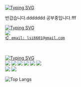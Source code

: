 

<!-- ![header](https://capsule-render.vercel.app/api?type=transparent&text=Hi,there👋- &height=50&fontSize=40&fontColor=A6B237&animation=fadeIn) -->

[![Typing SVG](https://readme-typing-svg.demolab.com?font=Fira+Code&pause=1000&color=088513&width=435&lines=Hi%2CI'm+sesam)](https://git.io/typing-svg)


반갑습니다.ddddddd
공부중입니다.fff


[![Typing SVG](https://readme-typing-svg.demolab.com?font=Archivo+Narrow&size=17&duration=10&pause=1000&color=000000&repeat=false&width=435&lines=+%E2%9C%94+me)](https://git.io/typing-svg)
   <br><a href="https://sesam-dev.tistory.com"><img src="https://img.shields.io/badge/Tistoty-000000?style=flat&logo=tistory&logoColor=white"/> 
<br> `📫 email: lsi6601@gmail.com`


<!--Typing SVG](https://readme-typing-svg.demolab.com?font=Archivo+Narrow&size=17&duration=10&pause=1000&color=000000&repeat=false&width=435&height=25&lines=+%E2%9C%94+contact)
-->

<br>

[![Typing SVG](https://readme-typing-svg.demolab.com?font=Archivo+Narrow&size=17&duration=10&pause=1000&color=000000&repeat=false&width=435&lines=+%E2%9C%94+studying)](https://git.io/typing-svg)
  <br>
     <img src="https://img.shields.io/badge/Java-004088?style=flat&logo&logoColor=white"/>
     <img src="https://img.shields.io/badge/Sping-6DB33F?style=flat&logo&logoColor=white"/>
     <img src="https://img.shields.io/badge/MySQL-4479A1?style=flat&logo&logoColor=white"/>
     <img src="https://img.shields.io/badge/Kafka-231F20?style=flat&logo&logoColor=white"/>
     <img src="https://img.shields.io/badge/MSA-7D64FF?style=flat&logo&logoColor=white"/>
     <img src="https://img.shields.io/badge/Docker-2496ED?style=flat&logo&logoColor=white"/>
  <br>
     <img src="https://img.shields.io/badge/JavaScript-F7DF1E?style=flat&logo&logoColor=white"/>
     <img src="https://img.shields.io/badge/React-61DAFB?style=flat&logo&logoColor=white"/>
  
![Top Langs](https://github-readme-stats.vercel.app/api/top-langs/?username=sesam-me&layout=compact)

<br>

<!--
[![Typing SVG](https://readme-typing-svg.demolab.com?font=Archivo+Narrow&size=17&duration=10&pause=1000&color=000000&repeat=false&width=435&lines=+%E2%9C%94+Git+State)](https://git.io/typing-svg)
 <br> ![Anurag's GitHub stats](https://github-readme-stats.vercel.app/api?username=sesam-me&show_icons=true&text_color=black&ring_color=A6B237)
 -->






<!--
![Anurag's GitHub stats](https://github-readme-stats.vercel.app/api?username=sesam-me&show_icons=true&theme=transparent)


<!--
**sesam-me/sesam-me** is a ✨ _special_ ✨ repository because its `README.md` (this file) appears on your GitHub profile.
-->

<!--
Here are some ideas to get you started:

- 🔭 I’m currently working on ...
- 🌱 I’m currently learning ...
- 👯 I’m looking to collaborate on ...
- 🤔 I’m looking for help with ...
- 💬 Ask me about ...
- 📫 How to reach me: ...
- 😄 Pronouns: ...
- ⚡ Fun fact: ...
-->

<!-- <h3>
  
[![Typing SVG](https://readme-typing-svg.demolab.com?font=Archivo+Narrow&size=17&duration=10&pause=1000&color=000000&repeat=false&width=435&lines=+%E2%9C%94+me)](https://git.io/typing-svg)
 
 :heavy_check_mark:  studying
  <br><img src="https://img.shields.io/badge/Java-004088?style=flat&logo=&logoColor=white"/>

<br> :heavy_check_mark:  State
  < -->

